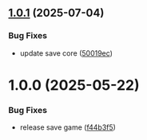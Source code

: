 ## [1.0.1](https://github.com/KhanhTQ-hub/com.ktgame.save/compare/v1.0.0...v1.0.1) (2025-07-04)


### Bug Fixes

* update save core ([50019ec](https://github.com/KhanhTQ-hub/com.ktgame.save/commit/50019ec616ea67903977c02727d8f4408124306f))

# 1.0.0 (2025-05-22)


### Bug Fixes

* release save game ([f44b3f5](https://github.com/KhanhTQ-hub/com.ktgame.save/commit/f44b3f5a3d70d9a741eb0f8a11c3a8b495e57805))
